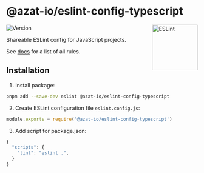 # @azat-io/eslint-config-typescript

<img src="https://user-images.githubusercontent.com/5698350/234571772-9e0cf164-d6bd-46fa-91d3-9c6f2a83932c.svg" alt="ESLint" align="right" width="120" height="120" />

![Version](https://img.shields.io/npm/v/@azat-io/eslint-config-typescript.svg?color=brightgreen)

Shareable ESLint config for JavaScript projects.

See [docs](https://github.com/azat-io/eslint-config/blob/main/typescript/docs.md) for a list of all rules.

## Installation

1. Install package:

```sh
pnpm add --save-dev eslint @azat-io/eslint-config-typescript
```

2. Create ESLint configuration file `eslint.config.js`:

```js
module.exports = require('@azat-io/eslint-config-typescript')
```

3. Add script for package.json:

```js
{
  "scripts": {
    "lint": "eslint .",
  }
}
```
